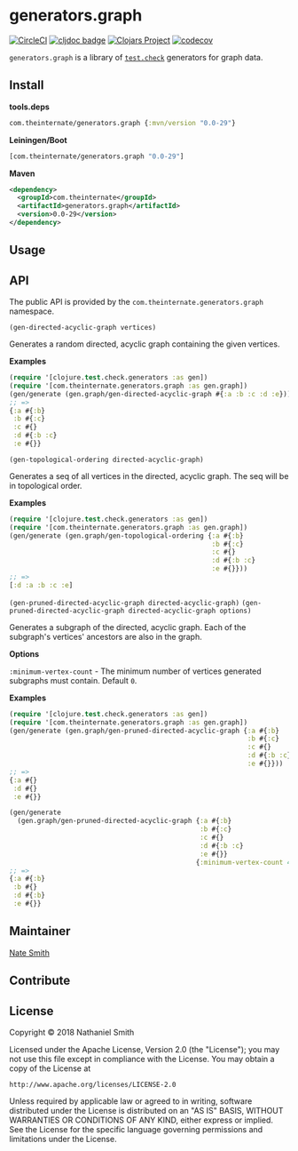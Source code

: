 # generators.graph

[![CircleCI](https://circleci.com/gh/nwjsmith/generators.graph.svg?style=svg)](https://circleci.com/gh/nwjsmith/generators.graph) [![cljdoc badge](https://cljdoc.org/badge/com.theinternate/generators.graph)](https://cljdoc.org/d/com.theinternate/generators.graph) [![Clojars Project](https://img.shields.io/clojars/v/com.theinternate/generators.graph.svg)](https://clojars.org/com.theinternate/generators.graph) [![codecov](https://codecov.io/gh/nwjsmith/generators.graph/branch/master/graph/badge.svg)](https://codecov.io/gh/nwjsmith/generators.graph)

`generators.graph` is a library of [`test.check`](https://github.com/clojure/test.check) generators for graph data.

## Install

**tools.deps**

```clojure
com.theinternate/generators.graph {:mvn/version "0.0-29"}
```

**Leiningen/Boot**

```clojure
[com.theinternate/generators.graph "0.0-29"]
```

**Maven**

```xml
<dependency>
  <groupId>com.theinternate</groupId>
  <artifactId>generators.graph</artifactId>
  <version>0.0-29</version>
</dependency>
```

## Usage

## API

The public API is provided by the `com.theinternate.generators.graph` namespace.

`(gen-directed-acyclic-graph vertices)`

Generates a random directed, acyclic graph containing the given vertices.

**Examples**

```clojure
(require '[clojure.test.check.generators :as gen])
(require '[com.theinternate.generators.graph :as gen.graph])
(gen/generate (gen.graph/gen-directed-acyclic-graph #{:a :b :c :d :e}))
;; =>
{:a #{:b}
 :b #{:c}
 :c #{}
 :d #{:b :c}
 :e #{}}
```

`(gen-topological-ordering directed-acyclic-graph)`

Generates a seq of all vertices in the directed, acyclic graph. The seq will be in topological order.

**Examples**

```clojure
(require '[clojure.test.check.generators :as gen])
(require '[com.theinternate.generators.graph :as gen.graph])
(gen/generate (gen.graph/gen-topological-ordering {:a #{:b}
                                                   :b #{:c}
                                                   :c #{}
                                                   :d #{:b :c}
                                                   :e #{}}))
;; =>
[:d :a :b :c :e]
```

`(gen-pruned-directed-acyclic-graph directed-acyclic-graph)`
`(gen-pruned-directed-acyclic-graph directed-acyclic-graph options)`

Generates a subgraph of the directed, acyclic graph. Each of the subgraph's vertices' ancestors are also in the graph.

**Options**

`:minimum-vertex-count` - The minimum number of vertices generated subgraphs must contain. Default `0`.

**Examples**

```clojure
(require '[clojure.test.check.generators :as gen])
(require '[com.theinternate.generators.graph :as gen.graph])
(gen/generate (gen.graph/gen-pruned-directed-acyclic-graph {:a #{:b}
                                                            :b #{:c}
                                                            :c #{}
                                                            :d #{:b :c}
                                                            :e #{}}))
;; =>
{:a #{}
 :d #{}
 :e #{}}

(gen/generate
  (gen.graph/gen-pruned-directed-acyclic-graph {:a #{:b}
                                                :b #{:c}
                                                :c #{}
                                                :d #{:b :c}
                                                :e #{}}
                                               {:minimum-vertex-count 4}))
;; =>
{:a #{:b}
 :b #{}
 :d #{:b}
 :e #{}}
```

## Maintainer

[Nate Smith](http://theinternate.com)

## Contribute


## License

Copyright © 2018 Nathaniel Smith

Licensed under the Apache License, Version 2.0 (the "License"); you may not use this file except in compliance with the License. You may obtain a copy of the License at

```
http://www.apache.org/licenses/LICENSE-2.0
```

Unless required by applicable law or agreed to in writing, software distributed under the License is distributed on an "AS IS" BASIS, WITHOUT WARRANTIES OR CONDITIONS OF ANY KIND, either express or implied. See the License for the specific language governing permissions and limitations under the License.
